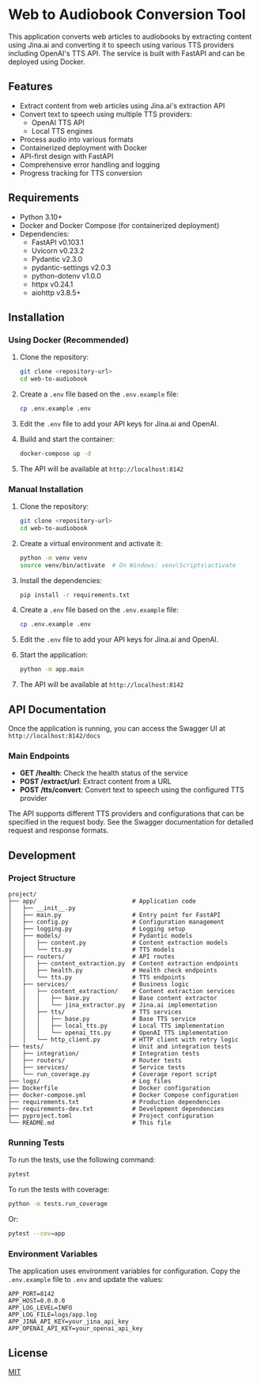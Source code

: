 # Web to Audiobook Conversion Tool

This application converts web articles to audiobooks by extracting content using Jina.ai and converting it to speech using various TTS providers including OpenAI's TTS API. The service is built with FastAPI and can be deployed using Docker.

## Features

- Extract content from web articles using Jina.ai's extraction API
- Convert text to speech using multiple TTS providers:
  - OpenAI TTS API
  - Local TTS engines
- Process audio into various formats
- Containerized deployment with Docker
- API-first design with FastAPI
- Comprehensive error handling and logging
- Progress tracking for TTS conversion

## Requirements

- Python 3.10+
- Docker and Docker Compose (for containerized deployment)
- Dependencies:
  - FastAPI v0.103.1
  - Uvicorn v0.23.2
  - Pydantic v2.3.0
  - pydantic-settings v2.0.3
  - python-dotenv v1.0.0
  - httpx v0.24.1
  - aiohttp v3.8.5+

## Installation

### Using Docker (Recommended)

1. Clone the repository:
   ```bash
   git clone <repository-url>
   cd web-to-audiobook
   ```

2. Create a `.env` file based on the `.env.example` file:
   ```bash
   cp .env.example .env
   ```

3. Edit the `.env` file to add your API keys for Jina.ai and OpenAI.

4. Build and start the container:
   ```bash
   docker-compose up -d
   ```

5. The API will be available at `http://localhost:8142`

### Manual Installation

1. Clone the repository:
   ```bash
   git clone <repository-url>
   cd web-to-audiobook
   ```

2. Create a virtual environment and activate it:
   ```bash
   python -m venv venv
   source venv/bin/activate  # On Windows: venv\Scripts\activate
   ```

3. Install the dependencies:
   ```bash
   pip install -r requirements.txt
   ```

4. Create a `.env` file based on the `.env.example` file:
   ```bash
   cp .env.example .env
   ```

5. Edit the `.env` file to add your API keys for Jina.ai and OpenAI.

6. Start the application:
   ```bash
   python -m app.main
   ```
   
7. The API will be available at `http://localhost:8142`

## API Documentation

Once the application is running, you can access the Swagger UI at `http://localhost:8142/docs`

### Main Endpoints

- **GET /health**: Check the health status of the service
- **POST /extract/url**: Extract content from a URL
- **POST /tts/convert**: Convert text to speech using the configured TTS provider

The API supports different TTS providers and configurations that can be specified in the request body. See the Swagger documentation for detailed request and response formats.

## Development

### Project Structure

```
project/
├── app/                           # Application code
│   ├── __init__.py
│   ├── main.py                    # Entry point for FastAPI
│   ├── config.py                  # Configuration management
│   ├── logging.py                 # Logging setup
│   ├── models/                    # Pydantic models
│   │   ├── content.py             # Content extraction models
│   │   └── tts.py                 # TTS models
│   ├── routers/                   # API routes
│   │   ├── content_extraction.py  # Content extraction endpoints
│   │   ├── health.py              # Health check endpoints
│   │   └── tts.py                 # TTS endpoints
│   ├── services/                  # Business logic
│   │   ├── content_extraction/    # Content extraction services
│   │   │   ├── base.py            # Base content extractor
│   │   │   └── jina_extractor.py  # Jina.ai implementation
│   │   ├── tts/                   # TTS services
│   │   │   ├── base.py            # Base TTS service
│   │   │   ├── local_tts.py       # Local TTS implementation
│   │   │   └── openai_tts.py      # OpenAI TTS implementation
│   │   └── http_client.py         # HTTP client with retry logic
├── tests/                         # Unit and integration tests
│   ├── integration/               # Integration tests
│   ├── routers/                   # Router tests
│   ├── services/                  # Service tests
│   └── run_coverage.py            # Coverage report script
├── logs/                          # Log files
├── Dockerfile                     # Docker configuration
├── docker-compose.yml             # Docker Compose configuration
├── requirements.txt               # Production dependencies
├── requirements-dev.txt           # Development dependencies
├── pyproject.toml                 # Project configuration
└── README.md                      # This file
```

### Running Tests

To run the tests, use the following command:

```bash
pytest
```

To run the tests with coverage:

```bash
python -m tests.run_coverage
```

Or:

```bash
pytest --cov=app
```

### Environment Variables

The application uses environment variables for configuration. Copy the `.env.example` file to `.env` and update the values:

```
APP_PORT=8142
APP_HOST=0.0.0.0
APP_LOG_LEVEL=INFO
APP_LOG_FILE=logs/app.log
APP_JINA_API_KEY=your_jina_api_key
APP_OPENAI_API_KEY=your_openai_api_key
```

## License

[MIT](LICENSE)
